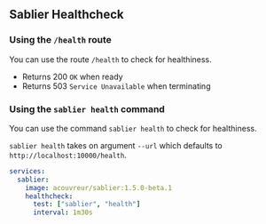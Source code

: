 ## Sablier Healthcheck

### Using the `/health` route

You can use the route `/health` to check for healthiness.

- Returns 200 `OK` when ready
- Returns 503 `Service Unavailable` when terminating

### Using the `sablier health` command

You can use the command `sablier health` to check for healthiness.

`sablier health` takes on argument `--url` which defaults to `http://localhost:10000/health`.

```yml
services:
  sablier:
    image: acouvreur/sablier:1.5.0-beta.1
    healthcheck:
      test: ["sablier", "health"]
      interval: 1m30s
```